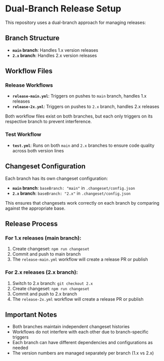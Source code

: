 # Dual-Branch Release Setup

This repository uses a dual-branch approach for managing releases:

## Branch Structure

- **`main` branch**: Handles 1.x version releases
- **`2.x` branch**: Handles 2.x version releases

## Workflow Files

### Release Workflows

- **`release-main.yml`**: Triggers on pushes to `main` branch, handles 1.x releases
- **`release-2x.yml`**: Triggers on pushes to `2.x` branch, handles 2.x releases

Both workflow files exist on both branches, but each only triggers on its respective branch to prevent interference.

### Test Workflow

- **`test.yml`**: Runs on both `main` and `2.x` branches to ensure code quality across both version lines

## Changeset Configuration

Each branch has its own changeset configuration:

- **`main` branch**: `baseBranch: "main"` in `.changeset/config.json`
- **`2.x` branch**: `baseBranch: "2.x"` in `.changeset/config.json`

This ensures that changesets work correctly on each branch by comparing against the appropriate base.

## Release Process

### For 1.x releases (main branch):
1. Create changeset: `npm run changeset`
2. Commit and push to main branch
3. The `release-main.yml` workflow will create a release PR or publish

### For 2.x releases (2.x branch):
1. Switch to 2.x branch: `git checkout 2.x`
2. Create changeset: `npm run changeset`
3. Commit and push to 2.x branch
4. The `release-2x.yml` workflow will create a release PR or publish

## Important Notes

- Both branches maintain independent changeset histories
- Workflows do not interfere with each other due to branch-specific triggers
- Each branch can have different dependencies and configurations as needed
- The version numbers are managed separately per branch (1.x vs 2.x)